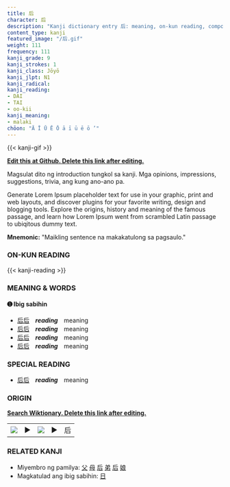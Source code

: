 ```yaml
---
title: 后
character: 后
description: "Kanji dictionary entry 后: meaning, on-kun reading, compounds, origin, related kanji"
content_type: kanji
featured_image: "/后.gif"
weight: 111
frequency: 111
kanji_grade: 9
kanji_strokes: 1
kanji_class: Jōyō
kanji_jlpt: N1
kanji_radical: 
kanji_reading: 
- DAI
- TAI
- oo-kii
kanji_meaning:
- malaki
chōon: "Ā Ī Ū Ē Ō ā ī ū ē ō ’"
---
```

[//]: # (Don't edit the line below. Kanji animated GIF code is automatically generated.)
{{< kanji-gif >}}

[//]: # (Edit below this line.)

**[Edit this at Github. Delete this link after editing.](https://github.com/tim0g/tim/tree/main/content/kanji/后/index.md)**

Magsulat dito ng introduction tungkol sa kanji. Mga opinions, impressions, suggestions, trivia, ang kung ano-ano pa.

Generate Lorem Ipsum placeholder text for use in your graphic, print and web layouts, and discover plugins for your favorite writing, design and blogging tools. Explore the origins, history and meaning of the famous passage, and learn how Lorem Ipsum went from scrambled Latin passage to ubiqitous dummy text.
 
**Mnemonic:** "Maikling sentence na makakatulong sa pagsaulo."

### ON-KUN READING

[//]: # (Don't edit the line below. ON-KUN READING code is automatically generated.)
{{< kanji-reading >}}

### MEANING & WORDS

#### ➊ **Ibig sabihin**
  - [后](../后)[后](../后)　***reading***　meaning
  - [后](../后)[后](../后)　***reading***　meaning
  - [后](../后)[后](../后)　***reading***　meaning
  - [后](../后)[后](../后)　***reading***　meaning

### SPECIAL READING
  - [后](../后)[后](../后)　***reading***　meaning

### ORIGIN

**[Search Wiktionary. Delete this link after editing.](https://wiktionary.org/wiki/后)**
<table class="kanji-table"><tr><td>
<img src="60px-后-bronze.svg.png">
</td><td>▶</td><td>
<img src="60px-后-oracle.svg.png">
</td><td>▶</td>
<td class="kanji-origin">后</td>
</tr></table>

### RELATED KANJI
- Miyembro ng pamilya: [父](../父) [母](../母) [后](../后) [弟](../弟) [后](../后) [娘](../娘)
- Magkatulad ang ibig sabihin: [日](../日)
